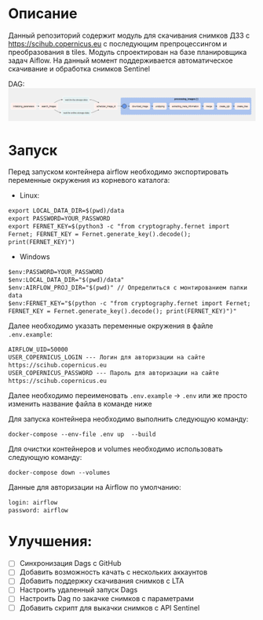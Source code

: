 # Описание
Данный репозиторий содержит модуль для скачивания снимков ДЗЗ с https://scihub.copernicus.eu с последующим препроцессингом и преобразования в tiles.
Модуль спроектирован на базе планировщика задач Aiflow. На данный момент поддерживается автоматическое скачивание и обработка снимков Sentinel

DAG:
![](source/Sentinel_processing_DAG.PNG)

# Запуск
Перед запуском контейнера airflow необходимо экспортировать переменные окружения из корневого каталога: 
* Linux:
 ```
export LOCAL_DATA_DIR=$(pwd)/data
export PASSWORD=YOUR_PASSWORD
export FERNET_KEY=$(python3 -c "from cryptography.fernet import Fernet; FERNET_KEY = Fernet.generate_key().decode(); print(FERNET_KEY)")
 ```
* Windows
 ```
$env:PASSWORD=YOUR_PASSWORD
$env:LOCAL_DATA_DIR="$(pwd)/data"
$env:AIRFLOW_PROJ_DIR="$(pwd)" // Определиться с монтированием папки data
$env:FERNET_KEY="$(python -c "from cryptography.fernet import Fernet; FERNET_KEY = Fernet.generate_key().decode(); print(FERNET_KEY)")"
 ```

Далее необходимо указать переменные окружения в файле `.env.example`:
```commandline
AIRFLOW_UID=50000
USER_COPERNICUS_LOGIN --- Логин для авторизации на сайте https://scihub.copernicus.eu
USER_COPERNICUS_PASSWORD --- Пароль для авторизации на сайте https://scihub.copernicus.eu
```
Далее необходимо переименовать `.env.example` -> `.env` или же просто изменить название файла в команде ниже


Для запуска контейнера необходимо выполнить следующую команду:
```commandline
docker-compose --env-file .env up  --build 
```

Для очистки контейнеров и volumes необходимо использовать следующую команду:
```commandline
docker-compose down --volumes 
```

Данные для авторизации на Airflow по умолчанию:
```commandline
login: airflow
password: airflow
```

# Улучшения:
- [ ] Синхронизация Dags c GitHub
- [ ] Добавить возможность качать с нескольких аккаунтов
- [ ] Добавить поддержку скачивания снимков с LTA
- [ ] Настроить удаленный запуск Dags
- [ ] Настроить Dag по закачке снимков с параметрами
- [ ] Добавить скрипт для выкачки снимков с API Sentinel